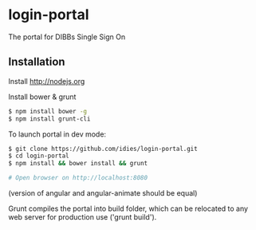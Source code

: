 login-portal
============

The portal for DIBBs Single Sign On

Installation
------------

Install http://nodejs.org

Install bower & grunt
```bash
$ npm install bower -g
$ npm install grunt-cli
```

To launch portal in dev mode:

```bash
$ git clone https://github.com/idies/login-portal.git
$ cd login-portal
$ npm install && bower install && grunt

# Open browser on http://localhost:8080
```

(version of angular and angular-animate should be equal)

Grunt compiles the portal into build folder, which can be relocated to any web server for production use ('grunt build').
